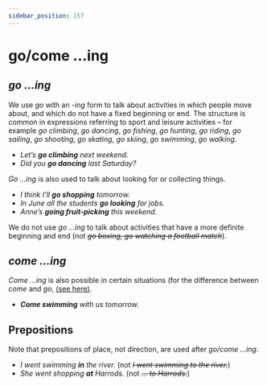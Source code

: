 ```yaml
---
sidebar_position: 157
---
```


# go/come …ing

## *go …ing*

We use *go* with an *\-ing* form to talk about activities in which people move about, and which do not have a fixed beginning or end. The structure is common in expressions referring to sport and leisure activities – for example *go climbing*, *go dancing*, *go fishing*, *go hunting*, *go riding*, *go sailing*, *go shooting*, *go skating*, *go skiing*, *go swimming*, *go walking*.

- *Let’s **go climbing** next weekend.*
- *Did you **go dancing** last Saturday?*

*Go …ing* is also used to talk about looking for or collecting things.

- *I think I’ll **go shopping** tomorrow.*
- *In June all the students **go looking** for jobs.*
- *Anne’s **going fruit-picking** this weekend.*

We do not use *go …ing* to talk about activities that have a more definite beginning and end (not *~~go boxing, go watching a football match~~*).

## *come …ing*

*Come …ing* is also possible in certain situations (for the difference between *come* and *go*, [(see here)](./come-and-go).

- ***Come swimming** with us tomorrow.*

## Prepositions

Note that prepositions of place, not direction, are used after *go/come …ing*.

- *I went swimming **in** the river.* (not *~~I went swimming to the river.~~*)
- *She went shopping **at** Harrods.* (not *~~… to Harrods.~~*)
